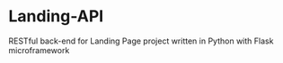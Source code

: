 Landing-API
===========

RESTful back-end for Landing Page project written in Python with Flask microframework
